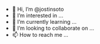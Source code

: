 - 👋 Hi, I’m @jostinsoto
- 👀 I’m interested in ...
- 🌱 I’m currently learning ...
- 💞️ I’m looking to collaborate on ...
- 📫 How to reach me ...

<!---
jostinsoto/jostinsoto is a ✨ special ✨ repository because its `README.md` (this file) appears on your GitHub profile.
You can click the Preview link to take a look at your changes.
--->
